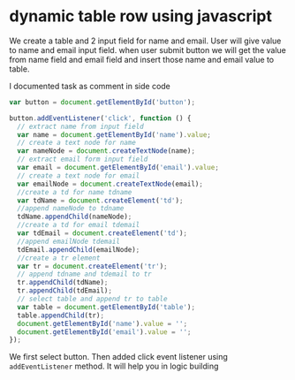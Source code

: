 # dynamic table row using javascript     

We create a table and 2 input field for name and email. User will give value to name and email input field. when user submit button we will get the value from name field and email field and insert those name and email value to table.    

I documented task as comment in side code    

~~~js
var button = document.getElementById('button');

button.addEventListener('click', function () {
  // extract name from input field
  var name = document.getElementById('name').value;
  // create a text node for name
  var nameNode = document.createTextNode(name);
  // extract email form input field
  var email = document.getElementById('email').value;
  // create a text node for email
  var emailNode = document.createTextNode(email);
  //create a td for name tdname
  var tdName = document.createElement('td');
  //append nameNode to tdname
  tdName.appendChild(nameNode);
  //create a td for email tdemail
  var tdEmail = document.createElement('td');
  //append emailNode tdemail
  tdEmail.appendChild(emailNode);
  //create a tr element
  var tr = document.createElement('tr');
  // append tdname and tdemail to tr
  tr.appendChild(tdName);
  tr.appendChild(tdEmail);
  // select table and append tr to table
  var table = document.getElementById('table');
  table.appendChild(tr);
  document.getElementById('name').value = '';
  document.getElementById('email').value = '';
});
~~~


We first select button. Then added click event listener using `addEventListener` method. It will help you in logic building 
